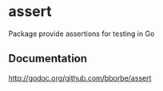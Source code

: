 assert
======

Package provide assertions for testing in Go

Documentation
-------------

http://godoc.org/github.com/bborbe/assert

